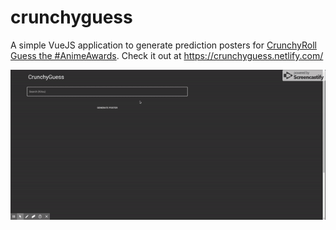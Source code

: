 # crunchyguess
A simple VueJS application to generate prediction posters for [CrunchyRoll Guess the #AnimeAwards](https://www.crunchyroll.com/anime-news/2019/01/09-1/?utm_source=community_cr&utm_medium=instagram&utm_campaign=anime_awards_2019&referrer=community_cr_instagram_anime_awards_2019). Check it out at https://crunchyguess.netlify.com/

![](https://github.com/areebbeigh/crunchyguess/blob/master/preview.gif)
